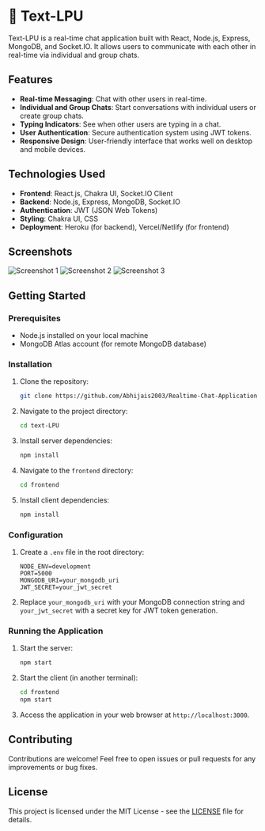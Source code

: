 # 🚀 Text-LPU

Text-LPU is a real-time chat application built with React, Node.js, Express, MongoDB, and Socket.IO. It allows users to communicate with each other in real-time via individual and group chats.

## Features

- **Real-time Messaging**: Chat with other users in real-time.
- **Individual and Group Chats**: Start conversations with individual users or create group chats.
- **Typing Indicators**: See when other users are typing in a chat.
- **User Authentication**: Secure authentication system using JWT tokens.
- **Responsive Design**: User-friendly interface that works well on desktop and mobile devices.

## Technologies Used

- **Frontend**: React.js, Chakra UI, Socket.IO Client
- **Backend**: Node.js, Express, MongoDB, Socket.IO
- **Authentication**: JWT (JSON Web Tokens)
- **Styling**: Chakra UI, CSS 
- **Deployment**: Heroku (for backend), Vercel/Netlify (for frontend)

## Screenshots

![Screenshot 1](/screenshots/screenshot1.png)
![Screenshot 2](/screenshots/screenshot2.png)
![Screenshot 3](/screenshots/screenshot3.png)

## Getting Started

### Prerequisites

- Node.js installed on your local machine
- MongoDB Atlas account (for remote MongoDB database)

### Installation

1. Clone the repository:

   ```bash
   git clone https://github.com/Abhijais2003/Realtime-Chat-Application-Mern.git
   ```

2. Navigate to the project directory:

   ```bash
   cd text-LPU
   ```

3. Install server dependencies:

   ```bash
   npm install
   ```

4. Navigate to the `frontend` directory:

   ```bash
   cd frontend
   ```

5. Install client dependencies:

   ```bash
   npm install
   ```

### Configuration

1. Create a `.env` file in the root directory:

   ```plaintext
   NODE_ENV=development
   PORT=5000
   MONGODB_URI=your_mongodb_uri
   JWT_SECRET=your_jwt_secret
   ```

2. Replace `your_mongodb_uri` with your MongoDB connection string and `your_jwt_secret` with a secret key for JWT token generation.

### Running the Application

1. Start the server:

   ```bash
   npm start
   ```

2. Start the client (in another terminal):

   ```bash
   cd frontend
   npm start
   ```

3. Access the application in your web browser at `http://localhost:3000`.

## Contributing

Contributions are welcome! Feel free to open issues or pull requests for any improvements or bug fixes.

## License

This project is licensed under the MIT License - see the [LICENSE](LICENSE) file for details.
